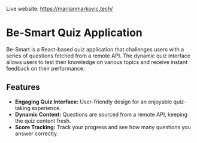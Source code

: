 Live website: https://marijanmarkovic.tech/

# Be-Smart Quiz Application

Be-Smart is a React-based quiz application that challenges users with a series of questions fetched from a remote API. The dynamic quiz interface allows users to test their knowledge on various topics and receive instant feedback on their performance.

## Features

- **Engaging Quiz Interface:** User-friendly design for an enjoyable quiz-taking experience.
- **Dynamic Content:** Questions are sourced from a remote API, keeping the quiz content fresh.
- **Score Tracking:** Track your progress and see how many questions you answer correctly.
